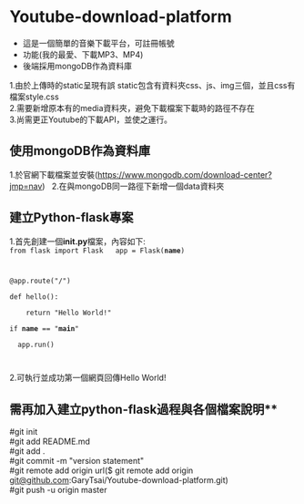 
# Youtube-download-platform  
* 這是一個簡單的音樂下載平台，可註冊帳號  
* 功能(我的最愛、下載MP3、MP4)  
* 後端採用mongoDB作為資料庫

1.由於上傳時的static呈現有誤
static包含有資料夾css、js、img三個，並且css有檔案style.css  
2.需要新增原本有的media資料夾，避免下載檔案下載時的路徑不存在  
3.尚需更正Youtube的下載API，並使之運行。
## 使用mongoDB作為資料庫  

1.於官網下載檔案並安裝(https://www.mongodb.com/download-center?jmp=nav)   
2.在與mongoDB同一路徑下新增一個data資料夾  

## 建立<b>Python-flask</b>專案
1.首先創建一個<b>init.py</b>檔案，內容如下:  
<code>from flask import Flask   
app = Flask(__name__)  

@app.route("/")  
def hello():  
     return "Hello World!"  
if __name__ == "__main__"  
    app.run()  

</code> 

2.可執行並成功第一個網頁回傳Hello World!  

## 需再加入建立python-flask過程與各個檔案說明** 

#git init  
#git add README.md  
#git add .  
#git commit -m "version statement"  
#git remote add origin url($ git remote add origin git@github.com:GaryTsai/Youtube-download-platform.git)  
#git push -u origin master
